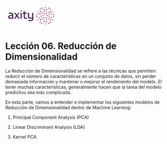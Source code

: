 ![png](imagenes/logotipo-axity-ppt.png)

# Lección 06. Reducción de Dimensionalidad

La Reducción de Dimensionalidad se refiere a las técnicas que permiten reducir el número de características en un conjunto de datos, sin perder demasiada información y mantener o mejorar el rendimiento del modelo. El tener muchas características, generalmente hacen que la tarea del modelo predictivo sea más complicada.  

En esta parte, vamos a entender e implementar los siguientes modelos de Reducción de Dimensionalidad dentro de Machine Learning:

1. Principal Component Analysis (PCA)

2. Linear Discriminant Analysis (LDA)

3. Kernel PCA